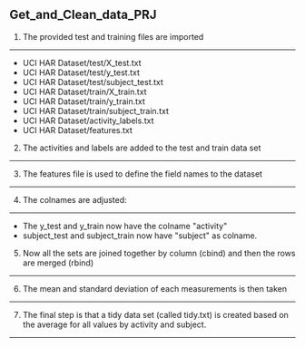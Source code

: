 **Get_and_Clean_data_PRJ**
---
1.	The provided test and training files are imported
-----------
* UCI HAR Dataset/test/X_test.txt
* UCI HAR Dataset/test/y_test.txt
* UCI HAR Dataset/test/subject_test.txt
* UCI HAR Dataset/train/X_train.txt
* UCI HAR Dataset/train/y_train.txt
* UCI HAR Dataset/train/subject_train.txt
* UCI HAR Dataset/activity_labels.txt
* UCI HAR Dataset/features.txt

2. The activities and labels are added to the test and train data set
------

3. The features file is used to define the field names to the dataset
------

4. The colnames are adjusted:
------
* The y_test and y_train now have the colname "activity"
* subject_test and subject_train now have "subject" as colname.

5. Now all the sets are joined together by column (cbind) and then the rows are merged (rbind)
------

6. The mean and standard deviation of each measurements is then taken
------

7. The final step is that a tidy data set (called tidy.txt) is created based on the average for all values by activity and subject.
------
